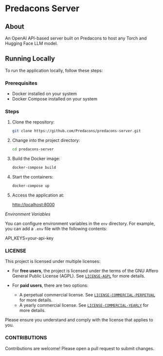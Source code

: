 # Predacons Server

## About

An OpenAI API-based server built on Predacons to host any Torch and Hugging Face LLM model.

## Running Locally

To run the application locally, follow these steps:

### Prerequisites

- Docker installed on your system
- Docker Compose installed on your system

### Steps

1. Clone the repository:

    ```bash
    git clone https://github.com/Predacons/predacons-server.git
    ```

2. Change into the project directory:

    ```bash
    cd predacons-server
    ```

3. Build the Docker image:

    ```bash
    docker-compose build
    ```

4. Start the containers:

    ```bash
    docker-compose up
    ```

5. Access the application at:

    [http://localhost:8000](http://localhost:8000)

*Environment Variables*

You can configure environment variables in the `env` directory. For example, you can add a `.env` file with the following contents:

API_KEYS=your-api-key


### LICENSE

This project is licensed under multiple licenses:

- For **free users**, the project is licensed under the terms of the GNU Affero General Public License (AGPL). See  [`LICENSE-AGPL`](LICENSE-AGPL) for more details.

- For **paid users**, there are two options:
    - A perpetual commercial license. See [`LICENSE-COMMERCIAL-PERPETUAL`](LICENSE-COMMERCIAL-PERPETUAL) for more details.
    - A yearly commercial license. See [`LICENSE-COMMERCIAL-YEARLY`](LICENSE-COMMERCIAL-YEARLY) for more details.

Please ensure you understand and comply with the license that applies to you.

### CONTRIBUTIONS

Contributions are welcome! Please open a pull request to submit changes.
